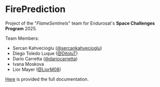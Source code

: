# FirePrediction
Project of the "_FlameSentinels_" team for Endurosat's __Space Challenges Program__ 2025.

Team Members:

- Sercan Kahvecioglu ([@sercankahvecioglu](https://github.com/sercankahvecioglu))
- Diego Toledo Luque ([@DitoluT](https://github.com/DitoluT))
- Dario Carretta ([@dariocarretta](https://github.com/dariocarretta))
- Ivana Moskova
- Lior Mayer ([@LiorM08](https://github.com/LiorM08))

[Here](https://www.overleaf.com/project/68a03a414212ff5f381400a4) is provided the full documentation.
